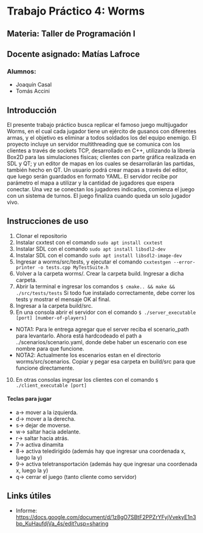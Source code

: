 # Trabajo Práctico 4: Worms
## Materia: Taller de Programación I
## Docente asignado: Matías Lafroce
### Alumnos:
* Joaquín Casal
* Tomás Accini

## Introducción
El presente trabajo práctico busca replicar el famoso juego multijugador Worms, en el cual cada jugador tiene un ejército de gusanos con diferentes armas, y el objetivo es eliminar a todos soldados los del equipo enemigo. El proyecto incluye un servidor multithreading que se comunica con los clientes a través de sockets TCP, desarrollado en C++, utilizando la librería Box2D para las simulaciones físicas; clientes con parte gráfica realizada en SDL y QT; y un editor de mapas en los cuales se desarrollarán las partidas, también hecho en QT. Un usuario podrá crear mapas a través del editor, que luego serán guardados en formato YAML. El servidor recibe por parámetro el mapa a utilizar y la cantidad de jugadores que espera conectar. Una vez se conectan los jugadores indicados, comienza el juego con un sistema de turnos. El juego finaliza cuando queda un solo jugador vivo.

## Instrucciones de uso
1. Clonar el repositorio
2. Instalar cxxtest con el comando `sudo apt install cxxtest`
3. Instalar SDL con el comando `sudo apt install libsdl2-dev`
4. Instalar SDL con el comando `sudo apt install libsdl2-image-dev`
5. Ingresar a worms/src/tests, y ejecutar el comando `cxxtestgen --error-printer -o tests.cpp MyTestSuite.h`
6. Volver a la carpeta worms/. Crear la carpeta build. Ingresar a dicha carpeta.
7. Abrir la terminal e ingresar los comandos
  `$ cmake.. && make && ./src/tests/tests`
   Si todo fue instalado correctamente, debe correr los tests y mostrar el mensaje OK al final.
8. Ingresar a la carpeta build/src.
9. En una consola abrir el servidor con el comando
  `$ ./server_executable [port] [number-of-players]`

  * NOTA1: Para le entrega agregar que el server reciba el scenario_path para levantarlo. Ahora está hardcodeado el path a ../scenarios/scenario.yaml, donde debe haber un escenario con ese nombre para que funcione.
  * NOTA2: Actualmente los escenarios estan en el directorio worms/src/scenarios. Copiar y pegar esa carpeta en build/src para que funcione  directamente.
10. En otras consolas ingresar los clientes con el comando
  `$ ./client_executable [port]`


#### Teclas para jugar
* a-> mover a la izquierda.
* d-> mover a la derecha.
* s-> dejar de moverse.
* w-> saltar hacia adelante.
* r-> saltar hacia atrás.
* 7-> activa dinamita
* 8-> activa teledirigido (además hay que ingresar una coordenada x, luego la y)
* 9-> activa teletransportación (además hay que ingresar una coordenada x, luego la y)
* q-> cerrar el juego (tanto cliente como servidor)

## Links útiles
* Informe: https://docs.google.com/document/d/1z8gO7SBtF2PPZrYFyjVvekyE1n3bp_KuHaufdjVa_4s/edit?usp=sharing
